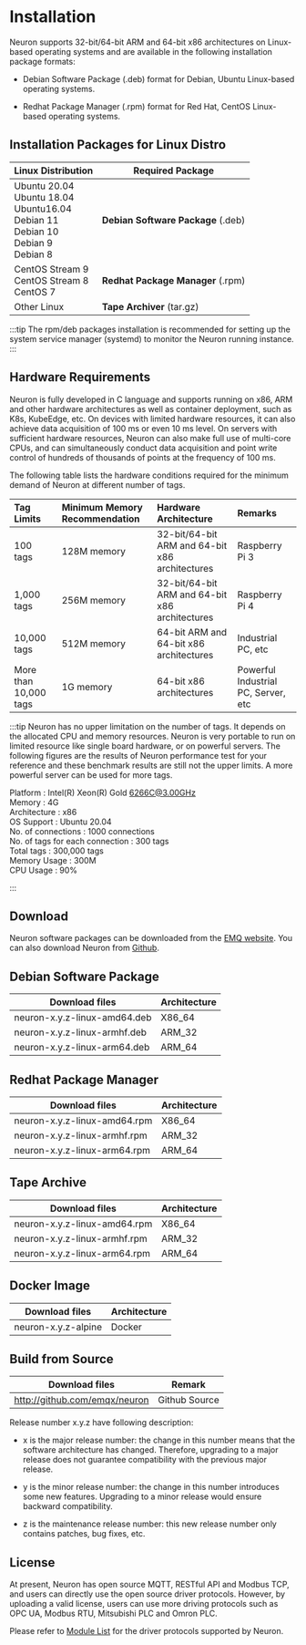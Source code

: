 # Installation

Neuron supports 32-bit/64-bit ARM and 64-bit x86 architectures on Linux-based operating systems and are available in the following installation package formats:

* Debian Software Package (.deb) format for Debian, Ubuntu Linux-based operating systems.

* Redhat Package Manager (.rpm) format for Red Hat, CentOS Linux-based operating systems.


## Installation Packages for Linux Distro

| Linux Distribution                                    | Required Package  |
| ------------------------------------------------------------ | ------------------ |
| Ubuntu 20.04 <br>Ubuntu 18.04 <br>Ubuntu16.04<br>Debian 11<br>Debian 10<br>Debian 9<br>Debian 8               | **Debian Software Package** (.deb)         |
| CentOS Stream 9<br>CentOS Stream 8<br>CentOS 7    | **Redhat Package Manager** (.rpm)         |
| Other Linux | **Tape Archiver** (tar.gz) |

:::tip
The rpm/deb packages installation is recommended for setting up the system service manager (systemd) to monitor the Neuron running instance.
:::


## Hardware Requirements

Neuron is fully developed in C language and supports running on x86, ARM and other hardware architectures as well as container deployment, such as K8s, KubeEdge, etc. On devices with limited hardware resources, it can also achieve data acquisition of 100 ms or even 10 ms level. On servers with sufficient hardware resources, Neuron can also make full use of multi-core CPUs, and can simultaneously conduct data acquisition and point write control of hundreds of thousands of points at the frequency of 100 ms.

The following table lists the hardware conditions required for the minimum demand of Neuron at different number of tags.

|Tag Limits|Minimum Memory Recommendation|Hardware Architecture|Remarks|
| :-------------------- | :------------------------------ | :---------------------------------- | :----------------------------------- |
| 100 tags    | 128M memory | 32-bit/64-bit ARM and 64-bit x86 architectures | Raspberry Pi 3 |
| 1,000 tags  | 256M memory | 32-bit/64-bit ARM and 64-bit x86 architectures | Raspberry Pi 4 |
| 10,000 tags | 512M memory | 64-bit ARM and 64-bit x86 architectures | Industrial PC, etc |
| More than 10,000 tags | 1G memory | 64-bit x86 architectures | Powerful Industrial PC, Server, etc |

:::tip
Neuron has no upper limitation on the number of tags. It depends on the allocated CPU and memory resources. Neuron is very portable to run on limited resource like single board hardware, or on powerful servers. The following figures are the results of Neuron performance test for your reference and these benchmark results are still not the upper limits. A more powerful server can be used for more tags.

Platform                         : Intel(R) Xeon(R) Gold 6266C@3.00GHz<br>
Memory                           : 4G<br>
Architecture                     : x86<br>
OS Support                       : Ubuntu 20.04<br>
No. of connections               : 1000 connections<br>
No. of tags for each connection  : 300 tags<br>
Total tags                       : 300,000 tags<br>
Memory Usage                     : 300M<br>
CPU Usage                        : 90%<br>

:::



## Download

Neuron software packages can be downloaded from the [EMQ website](https://www.emqx.com/en/downloads-and-install/neuron). You can also download Neuron from [Github](https://github.com/emqx/neuron/releases).

## Debian Software Package

| Download files               | Architecture |
| ---------------------------- | ------------ |
| neuron-x.y.z-linux-amd64.deb | X86_64       |
| neuron-x.y.z-linux-armhf.deb | ARM_32       |
| neuron-x.y.z-linux-arm64.deb | ARM_64       |


## Redhat Package Manager

| Download files               | Architecture |
| ---------------------------- | ------------ |
| neuron-x.y.z-linux-amd64.rpm | X86_64       |
| neuron-x.y.z-linux-armhf.rpm | ARM_32       |
| neuron-x.y.z-linux-arm64.rpm | ARM_64       |


## Tape Archive

| Download files               | Architecture |
| ---------------------------- | ------------ |
| neuron-x.y.z-linux-amd64.rpm | X86_64       |
| neuron-x.y.z-linux-armhf.rpm | ARM_32       |
| neuron-x.y.z-linux-arm64.rpm | ARM_64       |


## Docker Image

| Download files      | Architecture |
| ------------------- | ------------ |
| neuron-x.y.z-alpine | Docker       |


## Build from Source

| Download files                | Remark        |
| ----------------------------- | ------------- |
| http://github.com/emqx/neuron | Github Source |

Release number x.y.z have following description:

* x is the major release number: the change in this number means that the software architecture has changed. Therefore, upgrading to a major release does not guarantee compatibility with the previous major release.

* y is the minor release number: the change in this number introduces some new features. Upgrading to a minor release would ensure backward compatibility.

* z is the maintenance release number: this new release number only contains patches, bug fixes, etc.


## License

At present, Neuron has open source MQTT, RESTful API and Modbus TCP, and users can directly use the open source driver protocols. However, by uploading a valid license, users can use more driving protocols such as OPC UA, Modbus RTU, Mitsubishi PLC and Omron PLC.

Please refer to [Module List](../introduction/plugin-list/plugin-list.md) for the driver protocols supported by Neuron.

